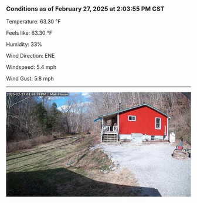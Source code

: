 ### Conditions as of February 27, 2025 at 2:03:55 PM CST 

Temperature: 63.30 &deg;F

Feels like: 63.30 &deg;F

Humidity: 33%

Wind Direction: ENE

Windspeed: 5.4 mph

Wind Gust: 5.8 mph

---

<img src="./images/latest.jpeg"/>

